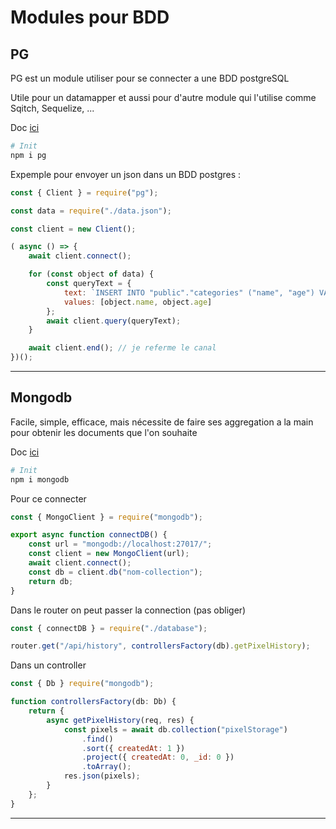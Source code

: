 # Modules pour BDD

## PG

PG est un module utiliser pour se connecter a une BDD postgreSQL

Utile pour un datamapper et aussi pour d'autre module qui l'utilise comme Sqitch, Sequelize, ...

Doc [ici](https://node-postgres.com/)

```bash
# Init
npm i pg
```

Expemple pour envoyer un json dans un BDD postgres :

```js
const { Client } = require("pg");

const data = require("./data.json");

const client = new Client();

( async () => {
    await client.connect();

    for (const object of data) {
        const queryText = { 
            text: `INSERT INTO "public"."categories" ("name", "age") VALUES ($1, $2)`,
            values: [object.name, object.age]
        };
        await client.query(queryText);
    }

    await client.end(); // je referme le canal
})();
```

---

## Mongodb

Facile, simple, efficace, mais nécessite de faire ses aggregation a la main pour obtenir les documents que l'on souhaite

Doc [ici](https://github.com/mongodb/node-mongodb-native)

```bash
# Init
npm i mongodb
```

Pour ce connecter

```js
const { MongoClient } = require("mongodb");

export async function connectDB() {
    const url = "mongodb://localhost:27017/";
    const client = new MongoClient(url);
    await client.connect();
    const db = client.db("nom-collection");
    return db;
}
```

Dans le router on peut passer la connection (pas obliger)

```js
const { connectDB } = require("./database");

router.get("/api/history", controllersFactory(db).getPixelHistory);
```

Dans un controller

```js
const { Db } require("mongodb");

function controllersFactory(db: Db) {
    return {
        async getPixelHistory(req, res) {
            const pixels = await db.collection("pixelStorage")
                .find()
                .sort({ createdAt: 1 })
                .project({ createdAt: 0, _id: 0 })
                .toArray();
            res.json(pixels);
        }
    };
}
```

---
